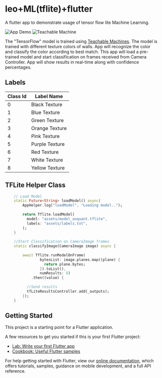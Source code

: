# leo+ML(tflite)+flutter

A flutter app to demonstrate usage of tensor flow lite Machine Learning.

![App Demo](pictures/image1.gif)
![Teachable Machine](pictures/image2.gif)

The "TensorFlow" model is trained using [Teachable Machines](https://teachablemachine.withgoogle.com/train). The model is trained with different texture colors of walls. App will recognize the color and classify the color according to best match. This app will load a pre-trained model and start classification on frames received from Camera Controller. App will show results in real-time along with confidence percentages.


## Labels

| Class Id | Label Name |
| ------------- | ------------- |
| 0 | Black Texture  |
| 1  | Blue Texture  |
| 2  | Green Texture  |
| 3 | Orange Texture  |
| 4  | Pink Texture |
| 5  | Purple Texture  |
| 6  | Red Texture  |
| 7 | White Texture  |
| 8 | Yellow Texture  |

## TFLite Helper Class

```dart
    // Load Model
    static Future<String> loadModel() async{
        AppHelper.log("loadModel", "Loading model..");
    
        return Tflite.loadModel(
          model: "assets/model_unquant.tflite",
          labels: "assets/labels.txt",
        );
    }
    
    //Start Classification on CameraImage frames
    static classifyImage(CameraImage image) async {
    
        await Tflite.runModelOnFrame(
                bytesList: image.planes.map((plane) {
                  return plane.bytes;
                }).toList(),
                numResults: 5)
            .then((value) {
      
          //Send results
          tfLiteResultsController.add(_outputs);
        });
    }
```

## Getting Started

This project is a starting point for a Flutter application.

A few resources to get you started if this is your first Flutter project:

- [Lab: Write your first Flutter app](https://flutter.dev/docs/get-started/codelab)
- [Cookbook: Useful Flutter samples](https://flutter.dev/docs/cookbook)

For help getting started with Flutter, view our
[online documentation](https://flutter.dev/docs), which offers tutorials,
samples, guidance on mobile development, and a full API reference.
